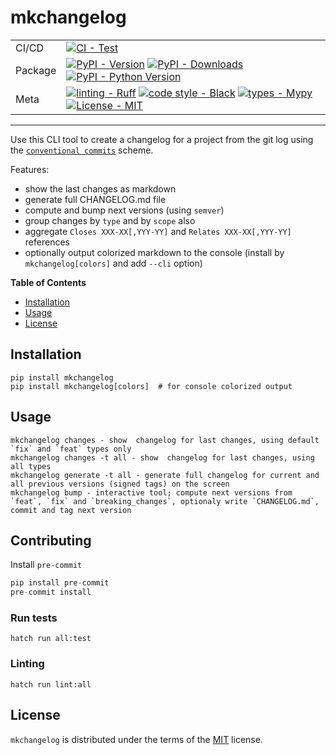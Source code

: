 # mkchangelog

<div align="center">

| | |
| --- | --- |
| CI/CD | [![CI - Test](https://github.com/onjin/mkchangelog/actions/workflows/test.yml/badge.svg)](https://github.com/onjin/mkchangelog/actions/workflows/test.yml) |
| Package | [![PyPI - Version](https://img.shields.io/pypi/v/mkchangelog.svg?logo=pypi&label=PyPI&logoColor=gold)](https://pypi.org/project/mkchangelog/) [![PyPI - Downloads](https://img.shields.io/pypi/dm/mkchangelog.svg?color=blue&label=Downloads&logo=pypi&logoColor=gold)](https://pypi.org/project/mkchangelog/) [![PyPI - Python Version](https://img.shields.io/pypi/pyversions/mkchangelog.svg?logo=python&label=Python&logoColor=gold)](https://pypi.org/project/mkchangelog/) |
| Meta | [![linting - Ruff](https://img.shields.io/endpoint?url=https://raw.githubusercontent.com/astral-sh/ruff/main/assets/badge/v2.json)](https://github.com/astral-sh/ruff) [![code style - Black](https://img.shields.io/badge/code%20style-black-000000.svg)](https://github.com/psf/black) [![types - Mypy](https://img.shields.io/badge/types-Mypy-blue.svg)](https://github.com/python/mypy) [![License - MIT](https://img.shields.io/badge/license-MIT-9400d3.svg)](https://spdx.org/licenses/) |

</div>

---

Use this CLI tool to create a changelog for a project from the git log using the [`conventional commits`](https://www.conventionalcommits.org/en/v1.0.0/) scheme.

Features:

- show the last changes as markdown
- generate full CHANGELOG.md file
- compute and bump next versions (using `semver`)
- group changes by `type` and by `scope` also
- aggregate `Closes XXX-XX[,YYY-YY]` and `Relates XXX-XX[,YYY-YY]` references
- optionally output colorized markdown to the console (install by `mkchangelog[colors]` and add `--cli` option)

**Table of Contents**

- [Installation](#installation)
- [Usage](#usage)
- [License](#license)

## Installation

```console
pip install mkchangelog
pip install mkchangelog[colors]  # for console colorized output
```

## Usage

```console
mkchangelog changes - show  changelog for last changes, using default `fix` and `feat` types only
mkchangelog changes -t all - show  changelog for last changes, using all types
mkchangelog generate -t all - generate full changelog for current and all previous versions (signed tags) on the screen
mkchangelog bump - interactive tool; compute next versions from `feat`, `fix` and `breaking_changes`, optionaly write `CHANGELOG.md`, commit and tag next version
```

## Contributing

Install `pre-commit`

```python
pip install pre-commit
pre-commit install
```

### Run tests

```console
hatch run all:test
```

### Linting
```console
hatch run lint:all
```

## License

`mkchangelog` is distributed under the terms of the [MIT](https://spdx.org/licenses/MIT.html) license.
